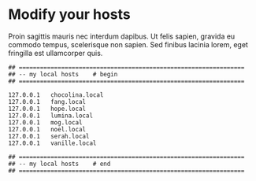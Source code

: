 # Modify your hosts

Proin sagittis mauris nec interdum dapibus. Ut felis sapien, gravida eu commodo tempus, scelerisque non sapien. Sed finibus lacinia lorem, eget fringilla est ullamcorper quis.

```
## ================================================================
## -- my local hosts    # begin
## ================================================================

127.0.0.1	chocolina.local
127.0.0.1	fang.local
127.0.0.1	hope.local
127.0.0.1	lumina.local
127.0.0.1	mog.local
127.0.0.1	noel.local
127.0.0.1	serah.local
127.0.0.1	vanille.local

## ================================================================
## -- my local hosts    # end
## ================================================================

